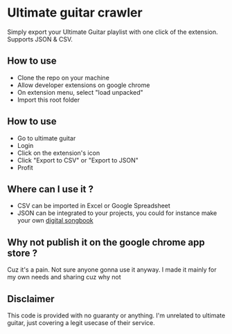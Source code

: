 # Ultimate guitar crawler

Simply export your Ultimate Guitar playlist with one click of the extension. Supports JSON & CSV.

## How to use

- Clone the repo on your machine
- Allow developer extensions on google chrome
- On extension menu, select "load unpacked"
- Import this root folder

## How to use

- Go to ultimate guitar
- Login
- Click on the extension's icon
- Click "Export to CSV" or "Export to JSON"
- Profit

## Where can I use it ?

- CSV can be imported in Excel or Google Spreadsheet
- JSON can be integrated to your projects, you could for instance make your own [digital songbook](https://github.com/NoctalIvan/UG-songlist)

## Why not publish it on the google chrome app store ?

Cuz it's a pain. Not sure anyone gonna use it anyway. I made it mainly for my own needs and sharing cuz why not

## Disclaimer

This code is provided with no guaranty or anything. I'm unrelated to ultimate guitar, just covering a legit usecase of their service.